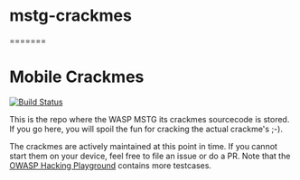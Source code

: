 # mstg-crackmes
=======
# Mobile Crackmes
[![Build Status](https://travis-ci.org/commjoen/uncrackable_app.svg?branch=master)](https://travis-ci.org/commjoen/uncrackable_app)

This is the repo where the WASP MSTG its crackmes sourcecode is stored. If you go here, you will spoil the fun for cracking the actual crackme's ;-).

The crackmes are actively maintained at this point in time. If you cannot start them on your device, feel free to file an issue or do a PR. Note that the [OWASP Hacking Playground](https://github.com/OWASP/MSTG-Hacking-Playground) contains more testcases.
